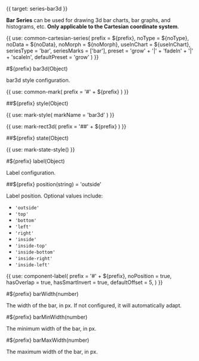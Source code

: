 {{ target: series-bar3d }}

<!-- IBarSeriesSpec -->

**Bar Series** can be used for drawing 3d bar charts, bar graphs, and histograms, etc. **Only applicable to the Cartesian coordinate system**.

{{ use: common-cartesian-series(
  prefix = ${prefix},
  noType = ${noType},
  noData = ${noData},
  noMorph = ${noMorph},
  useInChart = ${useInChart},
  seriesType = 'bar',
  seriesMarks = ['bar'],
  preset = 'grow' + '|' + 'fadeIn' + '|' + 'scaleIn',
  defaultPreset = 'grow'
) }}

#${prefix} bar3d(Object)

bar3d style configuration.

{{ use: common-mark(
  prefix = '#' + ${prefix}
) }}

##${prefix} style(Object)

{{ use: mark-style(
  markName = 'bar3d'
) }}

{{ use: mark-rect3d(
  prefix = '##' + ${prefix}
) }}

##${prefix} state(Object)

{{ use: mark-state-style() }}

#${prefix} label(Object)

Label configuration.

##${prefix} position(string) = 'outside'

Label position. Optional values include:

- `'outside'`
- `'top'`
- `'bottom'`
- `'left'`
- `'right'`
- `'inside'`
- `'inside-top'`
- `'inside-bottom'`
- `'inside-right'`
- `'inside-left'`

{{ use: component-label(
  prefix = '#' + ${prefix},
  noPosition = true,
  hasOverlap = true,
  hasSmartInvert = true,
  defaultOffset = 5,
) }}

#${prefix} barWidth(number)

The width of the bar, in px. If not configured, it will automatically adapt.

#${prefix} barMinWidth(number)

The minimum width of the bar, in px.

#${prefix} barMaxWidth(number)

The maximum width of the bar, in px.
